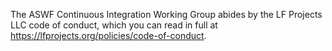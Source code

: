The ASWF Continuous Integration Working Group abides by the LF Projects LLC code of conduct, which you can read in full at https://lfprojects.org/policies/code-of-conduct.
